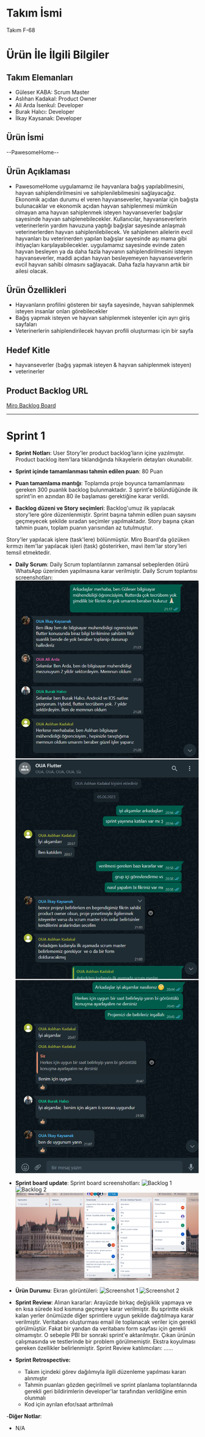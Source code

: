 # **Takım İsmi**

Takım F-68

# Ürün İle İlgili Bilgiler

## Takım Elemanları

- Güleser KABA: Scrum Master
- Aslıhan Kadakal: Product Owner
- Ali Arda İsenkul: Developer
- Burak Halıcı: Developer
- İlkay Kaysanak: Developer



## Ürün İsmi

--PawesomeHome--

## Ürün Açıklaması


- PawesomeHome uygulamamız ile hayvanlara bağış yapılabilmesini, hayvan sahiplendirilmesini ve sahiplenilebilmesini sağlayacağız. Ekonomik açıdan durumu el veren hayvanseverler, hayvanlar için bağışta bulunacaklar ve ekonomik açıdan hayvan sahiplenmesi mümkün olmayan ama hayvan sahiplenmek isteyen hayvanseverler bağışlar sayesinde hayvan sahiplenebilecekler. Kullanıcılar, hayvanseverlerin veterinerlerin yardım havuzuna yaptığı bağışlar sayesinde anlaşmalı veterinerlerden hayvan sahiplenilebilecek. Ve sahiplenen ailelerin evcil hayvanları bu veterinerden yapılan bağışlar sayesinde aşı mama gibi ihtiyaçları karşılayabilecekler. uygulamamız sayesinde evinde zaten hayvan besleyen ya da daha fazla hayvanın sahiplendirilmesini isteyen hayvanseverler, maddi açıdan hayvan besleyemeyen hayvanseverlerin evcil hayvan sahibi olmasını sağlayacak. Daha fazla hayvanın artık bir ailesi olacak.  

## Ürün Özellikleri

- Hayvanların profilini gösteren bir sayfa sayesinde, hayvan sahiplenmek isteyen insanlar onları görebilecekler
- Bağış yapmak isteyen ve hayvan sahiplenmek isteyenler için ayrı giriş sayfaları
- Veterinerlerin sahiplendirilecek hayvan profili oluşturması için bir sayfa
  

## Hedef Kitle

- hayvanseverler (bağış yapmak isteyen & hayvan sahiplenmek isteyen)
- veterinerler


## Product Backlog URL

[Miro Backlog Board](https://miro.com/app/board/uXjVM9tbVoc=/)

---

# Sprint 1

- **Sprint Notları**: User Story'ler product backlog'ların içine yazılmıştır. Product backlog item'lara tıklandığında hikayelerin detayları okunabilir.

- **Sprint içinde tamamlanması tahmin edilen puan**: 80 Puan

- **Puan tamamlama mantığı**: Toplamda proje boyunca tamamlanması gereken 300 puanlık backlog bulunmaktadır. 3 sprint'e bölündüğünde ilk sprint'in en azından 80 ile başlaması gerektiğine karar verildi.

- **Backlog düzeni ve Story seçimleri**: Backlog'umuz ilk yapılacak story'lere göre düzenlenmiştir. Sprint başına tahmin edilen puan sayısını geçmeyecek şekilde sıradan seçimler yapılmaktadır. Story başına çıkan tahmin puanı, toplam puanın yarısından az tutulmuştur. 

Story'ler yapılacak işlere (task'lere) bölünmüştür. Miro Board'da gözüken kırmızı item'lar yapılacak işleri (task) gösterirken, mavi item'lar story'leri temsil etmektedir.

- **Daily Scrum**: Daily Scrum toplantılarının zamansal sebeplerden ötürü WhatsApp üzerinden yapılmasına karar verilmiştir. Daily Scrum toplantısı screenshotları:
![Backlog 1](https://github.com/aardaisenkul/oua_flutter/blob/main/ProjectManagement/Sprint1Documents/wp1.png) 
![Backlog 2](https://github.com/aardaisenkul/oua_flutter/blob/main/ProjectManagement/Sprint1Documents/wp2.png) 
![Backlog 3](https://github.com/aardaisenkul/oua_flutter/blob/main/ProjectManagement/Sprint1Documents/wp3.png)

- **Sprint board update**: Sprint board screenshotları: 
![Backlog 1](https://raw.githubusercontent.com/OyunveUygulamaAkademisi/BootcampScrumTemplate/main/ProjectManagement/Sprint1Documents/backlog1.png) 
![Backlog 2](https://raw.githubusercontent.com/OyunveUygulamaAkademisi/BootcampScrumTemplate/main/ProjectManagement/Sprint1Documents/backlog2.png) 
![Backlog 3](https://raw.githubusercontent.com/OyunveUygulamaAkademisi/BootcampScrumTemplate/main/ProjectManagement/Sprint1Documents/backlog3.png)

- **Ürün Durumu**: Ekran görüntüleri:
  ![Screenshot 1](https://github.com/OyunveUygulamaAkademisi/BootcampScrumTemplate/blob/main/ProjectManagement/Sprint1Documents/productss1.png?raw=true)
  ![Screenshot 2](https://github.com/OyunveUygulamaAkademisi/BootcampScrumTemplate/blob/main/ProjectManagement/Sprint1Documents/productss2.png?raw=true)

- **Sprint Review**: 
Alınan kararlar: Arayüzde birkaç değişiklik yapmaya ve en kısa sürede kod kısmına geçmeye karar verilmiştir. Bu sprintte eksik kalan yerler önümüzde diğer sprintlere uygun şekilde dağıtılmaya karar verilmiştir. Veritabanı oluşturması email ile toplanacak veriler için gerekli görülmüştür. Fakat bir yandan da veritabanı form sayfası için gerekli olmamıştır. O sebeple PBI bir sonraki sprint'e aktarılmıştır. Çıkan ürünün çalışmasında ve testlerinde bir problem görülmemiştir. Ekstra koyulması gereken özellikler belirlenmiştir. Sprint Review katılımcıları: ......

- **Sprint Retrospective:**
  - Takım içindeki görev dağılımıyla ilgili düzenleme yapılması kararı alınmıştır
  - Tahmin puanları gözden geçirilmeli ve sprint planlama toplantılarında gerekli geri bildirimlerin developer'lar tarafından verildiğine emin olunmalı
  - Kod için ayrılan efor/saat arttırılmalı 

-**Diğer Notlar**:
- N/A

